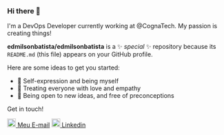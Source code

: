 ### Hi there 👋

I'm a DevOps Developer currently working at @CognaTech. My passion is creating things!


**edmilsonbatista/edmilsonbatista** is a ✨ _special_ ✨ repository because its `README.md` (this file) appears on your GitHub profile.

Here are some ideas to get you started:

- 🌟 Self-expression and being myself
- 💖 Treating everyone with love and empathy
- 📖 Being open to new ideas, and free of preconceptions

Get in touch!

[<img src="https://img.icons8.com/fluent/48/000000/gmail.png" width="20"/> Meu E-mail](mailto:edmilson.udi@gmail.com)
[<img src="https://img.icons8.com/128/3536/3536505.png" width="20"/> Linkedin](https://www.linkedin.com/in/edmilson-batista/)
